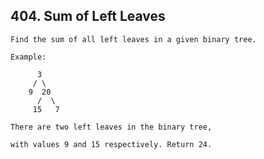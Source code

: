 ## 404\. Sum of Left Leaves

    Find the sum of all left leaves in a given binary tree.

    Example:

          3
         / \
        9  20
          /  \
         15   7

    There are two left leaves in the binary tree, 
    
    with values 9 and 15 respectively. Return 24.